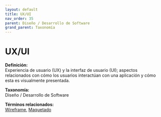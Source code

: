 ```yaml
---
layout: default
title: UX/UI
nav_order: 35
parent: Diseño / Desarrollo de Software
grand_parent: Taxonomía
---
```


# UX/UI

**Definición:**  
Experiencia de usuario (UX) y la interfaz de usuario (UI); aspectos relacionados con cómo los usuarios interactúan con una aplicación y cómo esta es visualmente presentada.

**Taxonomía:**  
Diseño / Desarrollo de Software

**Términos relacionados:**  
[Wireframe](https://maleniski.github.io/diccionario-angl-tec-mx/docs/taxonomia/diseño--/--desarrollo--de--software/wireframe.html), [Maquetado](https://maleniski.github.io/diccionario-angl-tec-mx/docs/taxonomia/diseño--/--desarrollo--de--software/maquetado.html)
